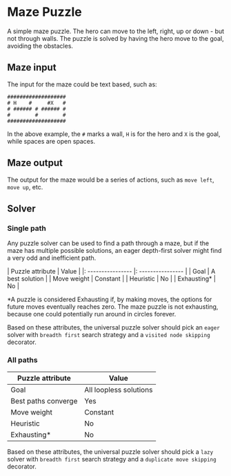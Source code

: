 # Maze Puzzle

A simple maze puzzle. The hero can move to the left, right, up or down - but not 
through walls. The puzzle is solved by having the hero move to the goal, 
avoiding the obstacles.

## Maze input

The input for the maze could be text based, such as:
```
###################
# H    #     #X   #
# ###### # ###### #
#        #        #
###################
```
In the above example, the `#` marks a wall, `H` is for the hero and `X` is the 
goal, while spaces are open spaces.

## Maze output

The output for the maze would be a series of actions, such as `move left`, 
`move up`, etc.

## Solver

### Single path

Any puzzle solver can be used to find a path through a maze, but if the maze has 
multiple possible solutions, an eager depth-first solver might find a very odd 
and inefficient path.

| Puzzle attribute  | Value             |
|: ---------------- |: ---------------- |
| Goal              | A best solution   |
| Move weight       | Constant          |
| Heuristic         | No                |
| Exhausting*       | No                |

*A puzzle is considered Exhausting if, by making moves, the options for future 
moves eventually reaches zero. The maze puzzle is not exhausting, because one 
could potentially run around in circles forever.

Based on these attributes, the universal puzzle solver should pick an `eager` 
solver with `breadth first` search strategy and a `visited node skipping` 
decorator.

### All paths

| Puzzle attribute      | Value                     |
|-----------------------|---------------------------|
| Goal                  | All loopless solutions    |
| Best paths converge   | Yes                       |
| Move weight           | Constant                  |
| Heuristic             | No                        |
| Exhausting*           | No                        |

Based on these attributes, the universal puzzle solver should pick a `lazy` 
solver with `breadth first` search strategy and a `duplicate move skipping` 
decorator.
